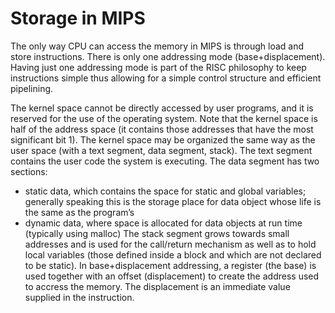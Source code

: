 # Storage in MIPS

The only way CPU can access the memory in MIPS is through load and store instructions. There is only one
addressing mode (base+displacement). Having just one addressing mode is part of the RISC philosophy to
keep instructions simple thus allowing for a simple control structure and efficient pipelining.

The kernel space cannot be directly accessed by user programs, and it is reserved for the use of the operating system.
Note that the kernel space is half of the address space (it contains those addresses that have the most
significant bit 1). The kernel space may be organized the same way as the user space (with a text segment,
data segment, stack).
The text segment contains the user code the system is executing. The data segment has two sections:
- static data, which contains the space for static and global variables; generally speaking this is the storage place for data object whose life is the same as the program’s
- dynamic data, where space is allocated for data objects at run time (typically using malloc)
The stack segment grows towards small addresses and is used for the call/return mechanism as well as to hold
local variables (those defined inside a block and which are not declared to be static).
In base+displacement addressing, a register (the base) is used together with an offset (displacement) to create
the address used to accress the memory. The displacement is an immediate value supplied in the instruction.
